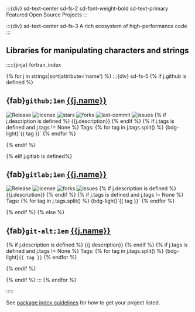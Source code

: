 :::{div} sd-text-center sd-fs-2 sd-font-weight-bold sd-text-primary
Featured Open Source Projects
:::

:::{div} sd-text-center sd-fs-3
A rich ecosystem of high-performance code
:::

## Libraries for manipulating characters and strings

:::::{jinja} fortran_index

{% for j in strings|sort(attribute='name') %}
:::{div} sd-fs-5
{% if j.github is defined %}

## {fab}`github;1em` [{{j.name}}]({{"https://github.com/"+j.github}})
<img src="{{'https://img.shields.io/github/v/release/'+j.github+'?color=green'}}" alt="Release">
<img src="{{'https://img.shields.io/github/license/'+j.github}}" alt="license">
<img src="{{'https://img.shields.io/github/stars/'+j.github}}" alt="stars">
<img src="{{'https://img.shields.io/github/forks/'+j.github}}" alt="forks">
<img src="{{'https://img.shields.io/github/last-commit/'+j.github+'?color=blue'}}" alt="last-commit">
<img src="{{'https://img.shields.io/github/issues/'+j.github+'?color=yellow'}}" alt="issues">
{% if j.description is defined %}
{{j.description}}
{% endif %}
{% if j.tags is defined and j.tags != None %}
Tags: {% for tag in j.tags.split() %} {bdg-light}`{{ tag }}` {% endfor %}

{% endif %}  

{% elif j.gitlab is defined%}

## {fab}`gitlab;1em` [{{j.name}}]({{"https://gitlab.com/"+j.gitlab}})

<img src="{{'https://img.shields.io/gitlab/v/release/'+j.gitlab+'?date_order_by=created_at&sort=date&color=green'}}" alt="Release">
<img src="{{'https://img.shields.io/gitlab/license/'+j.gitlab}}" alt="license">
<img src="{{'https://img.shields.io/gitlab/forks/'+j.gitlab}}" alt="forks">
<img src="{{'https://img.shields.io/gitlab/issues/all/'+j.gitlab+'?color=yellow'}}" alt="issues">
{% if j.description is defined %}
{{j.description}}
{% endif %}
{% if j.tags is defined and j.tags != None %}
Tags: {% for tag in j.tags.split() %} {bdg-light}`{{ tag }}` {% endfor %}

{% endif %} 
{% else %}

## {fab}`git-alt;1em` [{{j.name}}]({{j.url}})

{% if j.description is defined %}
{{j.description}}
{% endif %}
{% if j.tags is defined and j.tags != None %}
Tags: {% for tag in j.tags.split() %} {bdg-light}`{{ tag }}` {% endfor %}

{% endif %} 

{% endif %}
:::
{% endfor %}

:::::

See [package index guidelines](../community/packages) for how to get your project listed.
